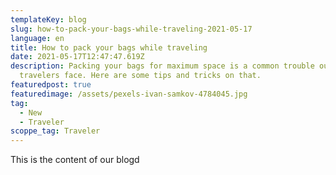 ```yaml
---
templateKey: blog
slug: how-to-pack-your-bags-while-traveling-2021-05-17
language: en
title: How to pack your bags while traveling
date: 2021-05-17T12:47:47.619Z
description: Packing your bags for maximum space is a common trouble our fellow
  travelers face. Here are some tips and tricks on that.
featuredpost: true
featuredimage: /assets/pexels-ivan-samkov-4784045.jpg
tag:
  - New
  - Traveler
scoppe_tag: Traveler
---
```

This is the content of our blogd